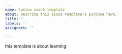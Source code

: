 ```yaml
---
name: Custom issue template
about: Describe this issue template's purpose here.
title: ''
labels: ''
assignees: ''

---
```


this template is about learning
